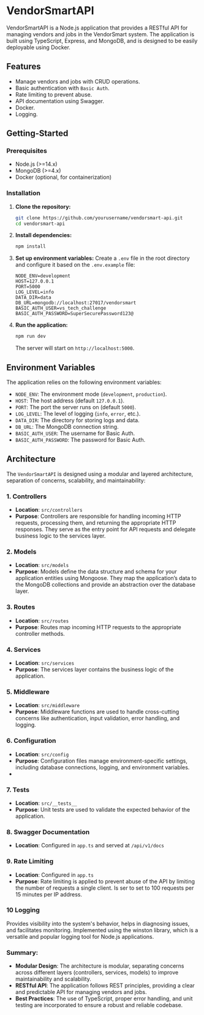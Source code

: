 # VendorSmartAPI

VendorSmartAPI is a Node.js application that provides a RESTful API for managing vendors and jobs in the VendorSmart system. The application is built using TypeScript, Express, and MongoDB, and is designed to be easily deployable using Docker.

## Features
- Manage vendors and jobs with CRUD operations.
- Basic authentication with `Basic Auth`.
- Rate limiting to prevent abuse.
- API documentation using Swagger.
- Docker.
- Logging.

## Getting-Started

### Prerequisites
- Node.js (>=14.x)
- MongoDB (>=4.x)
- Docker (optional, for containerization)

### Installation

1. **Clone the repository:**
   ```bash
   git clone https://github.com/yourusername/vendorsmart-api.git
   cd vendorsmart-api
   ```

2. **Install dependencies:**
   ```bash
   npm install
   ```

3. **Set up environment variables:**
   Create a `.env` file in the root directory and configure it based on the `.env.example` file:

   ```
   NODE_ENV=development
   HOST=127.0.0.1
   PORT=5000
   LOG_LEVEL=info
   DATA_DIR=data
   DB_URL=mongodb://localhost:27017/vendorsmart
   BASIC_AUTH_USER=vs_tech_challenge
   BASIC_AUTH_PASSWORD=SuperSecurePassword123@
   ```

4. **Run the application:**
   ```bash
   npm run dev
   ```
   The server will start on `http://localhost:5000`.

## Environment Variables

The application relies on the following environment variables:

- `NODE_ENV`: The environment mode (`development`, `production`).
- `HOST`: The host address (default `127.0.0.1`).
- `PORT`: The port the server runs on (default `5000`).
- `LOG_LEVEL`: The level of logging (`info`, `error`, etc.).
- `DATA_DIR`: The directory for storing logs and data.
- `DB_URL`: The MongoDB connection string.
- `BASIC_AUTH_USER`: The username for Basic Auth.
- `BASIC_AUTH_PASSWORD`: The password for Basic Auth.

## Architecture

The `VendorSmartAPI` is designed using a modular and layered architecture, separation of concerns, scalability, and maintainability:

### 1. **Controllers**
- **Location**: `src/controllers`
- **Purpose**: Controllers are responsible for handling incoming HTTP requests, processing them, and returning the appropriate HTTP responses. They serve as the entry point for API requests and delegate business logic to the services layer.

### 2. **Models**
- **Location**: `src/models`
- **Purpose**: Models define the data structure and schema for your application entities using Mongoose. They map the application’s data to the MongoDB collections and provide an abstraction over the database layer.

### 3. **Routes**
- **Location**: `src/routes`
- **Purpose**: Routes map incoming HTTP requests to the appropriate controller methods.

### 4. **Services**
- **Location**: `src/services`
- **Purpose**: The services layer contains the business logic of the application. 

### 5. **Middleware**
- **Location**: `src/middleware`
- **Purpose**: Middleware functions are used to handle cross-cutting concerns like authentication, input validation, error handling, and logging. 

### 6. **Configuration**
- **Location**: `src/config`
- **Purpose**: Configuration files manage environment-specific settings, including database connections, logging, and environment variables. 
- 
### 7. **Tests**
- **Location**: `src/__tests__`
- **Purpose**: Unit tests are used to validate the expected behavior of the application.

### 8. **Swagger Documentation**
- **Location**: Configured in `app.ts` and served at `/api/v1/docs`


### 9. **Rate Limiting**
- **Location**: Configured in `app.ts`
- **Purpose**: Rate limiting is applied to prevent abuse of the API by limiting the number of requests a single client. Is ser to set to 100 requests per 15 minutes per IP address.

### 10 **Logging**
Provides visibility into the system's behavior, helps in diagnosing issues, and facilitates monitoring. Implemented using the winston library, which is a versatile and popular logging tool for Node.js applications.

### Summary:
- **Modular Design**: The architecture is modular, separating concerns across different layers (controllers, services, models) to improve maintainability and scalability.
- **RESTful API**: The application follows REST principles, providing a clear and predictable API for managing vendors and jobs.
- **Best Practices**: The use of TypeScript, proper error handling, and unit testing are incorporated to ensure a robust and reliable codebase.

